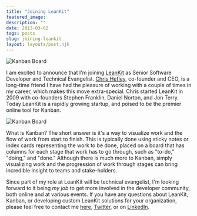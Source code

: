 ```yaml
---
title: "Joining LeanKit"
featured_image: 
description: ""
date: 2013-03-02
tags: posts
slug: joining-leankit
layout: layouts/post.njk
---
```




![Kanban Board](/content/images/2014/Feb/LeanKit.jpg)

I am excited to announce that I'm joining [LeanKit](http://leankit.com) as Senior Software Developer and Technical Evangelist. [Chris Hefley](http://www.linkedin.com/in/chrishefley), co-founder and CEO, is a long-time friend I have had the pleasure of working with a couple of times in my career, which makes this move extra-special. Chris started LeanKit in 2009 with co-founders Stephen Franklin, Daniel Norton, and Jon Terry. Today LeanKit is a rapidly growing startup, and poised to be the premier online tool for Kanban.

![Kanban Board](/content/images/2014/Feb/kanban_board_300x230.jpg)

What is Kanban? The short answer is it's a way to visualize work and the flow of work from start to finish. This is typically done using sticky notes or index cards representing the work to be done, placed on a board that has columns for each stage that work has to go through, such as "to-do," "doing," and "done." Although there is much more to Kanban, simply visualizing work and the progression of work through stages can bring incredible insight to teams and stake-holders.

Since part of my role at LeanKit will be technical evangelist, I'm looking forward to it being _my job_ to get more involved in the developer community, both online and at various events. If you have any questions about LeanKit, Kanban, or developing custom LeanKit solutions for your organization, please feel free to contact me [here](http://reverentgeek.com/contact/ "Contact"), [Twitter](http://twitter.com/reverentgeek), or on [LinkedIn](http://www.linkedin.com/in/davidneal/).



